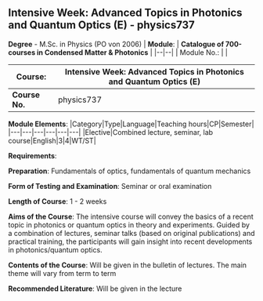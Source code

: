 ## Intensive Week: Advanced Topics in Photonics and Quantum Optics (E) - physics737

**Degree** - M.Sc. in Physics (PO von 2006)
| **Module**: | **Catalogue of 700-courses in Condensed Matter & Photonics** |
|--|--|
| Module No.: |  |

| **Course**: | Intensive Week: Advanced Topics in Photonics and Quantum Optics (E) |
|------|------|
| **Course No.** | physics737 |

**Module Elements**:
|Category|Type|Language|Teaching hours|CP|Semester|
|---|---|---|---|---|---|
|Elective|Combined lecture, seminar, lab course|English|3|4|WT/ST|

**Requirements**:


**Preparation**:
Fundamentals of optics, fundamentals of quantum mechanics

**Form of Testing and Examination**:
Seminar or oral examination

**Length of Course**:
1 - 2 weeks

**Aims of the Course**:
The intensive course will convey the basics of a recent topic in photonics or quantum optics in theory and experiments. Guided by a combination of lectures, seminar talks (based on original publications) and practical training, the participants will gain insight into recent developments in photonics/quantum optics.

**Contents of the Course**:
Will be given in the bulletin of lectures. The main theme will vary from term to term

**Recommended Literature**:
Will be given in the lecture


